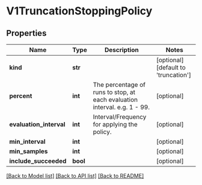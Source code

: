 # V1TruncationStoppingPolicy

## Properties
Name | Type | Description | Notes
------------ | ------------- | ------------- | -------------
**kind** | **str** |  | [optional] [default to 'truncation']
**percent** | **int** | The percentage of runs to stop, at each evaluation interval. e.g. 1 - 99. | [optional] 
**evaluation_interval** | **int** | Interval/Frequency for applying the policy. | [optional] 
**min_interval** | **int** |  | [optional] 
**min_samples** | **int** |  | [optional] 
**include_succeeded** | **bool** |  | [optional] 

[[Back to Model list]](../README.md#documentation-for-models) [[Back to API list]](../README.md#documentation-for-api-endpoints) [[Back to README]](../README.md)


